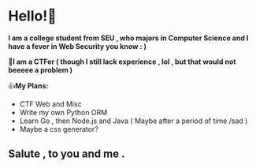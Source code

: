 # Hello!🥰

**I am a college student from SEU , who majors in Computer Science and I have a fever in Web Security you know : )**

📌**I am a CTFer ( though I still lack experience , lol , but that would not beeeee a problem )**

👍**My Plans:**
* CTF Web and Misc
* Write my own Python ORM
* Learn Go , then Node.js and Java ( Maybe after a period of time /sad )
* Maybe a css generator?

## Salute , to you and me .
